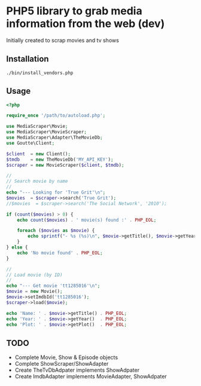 # PHP5 library to grab media information from the web (dev)

Initially created to scrap movies and tv shows

## Installation

```
./bin/install_vendors.php
```

## Usage

```php
<?php

require_once '/path/to/autoload.php';

use MediaScraper\Movie;
use MediaScraper\MovieScraper;
use MediaScraper\Adapter\TheMovieDb;
use Goutte\Client;

$client  = new Client();
$tmdb    = new TheMovieDb('MY_API_KEY');
$scraper = new MovieScraper($client, $tmdb);

//
// Search movie by name
//
echo "--- Looking for 'True Grit'\n";
$movies  = $scraper->search('True Grit');
//$movies  = $scraper->search('The Social Network', '2010');

if (count($movies) > 0) {
    echo count($movies) . ' movie(s) found :' . PHP_EOL;

    foreach ($movies as $movie) {
        echo sprintf("- %s (%s)\n", $movie->getTitle(), $movie->getYear());
    }
} else {
    echo 'No movie found' . PHP_EOL;
}

//
// Load movie (by ID)
//
echo "--- Get movie 'tt1285016'\n";
$movie = new Movie();
$movie->setImdbId('tt1285016');
$scraper->load($movie);

echo 'Name: ' . $movie->getTitle() . PHP_EOL;
echo 'Year: ' . $movie->getYear()  . PHP_EOL;
echo 'Plot: ' . $movie->getPlot()  . PHP_EOL;
```

## TODO

- Complete Movie, Show & Episode objects
- Complete ShowScraper/ShowAdapter
- Create TheTvDbAdpater implements ShowAdpater
- Create ImdbAdapter implements MovieAdapter, ShowAdpater
